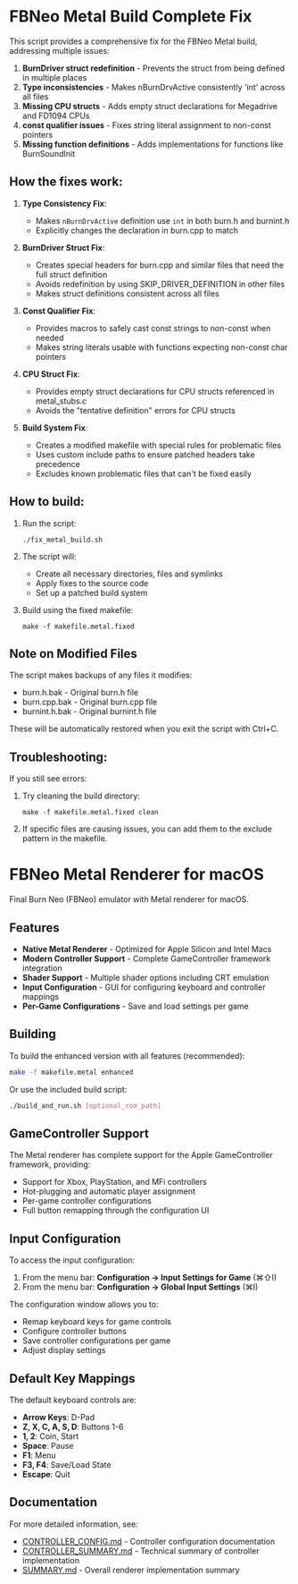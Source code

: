 # FBNeo Metal Build Complete Fix

This script provides a comprehensive fix for the FBNeo Metal build, addressing multiple issues:

1. **BurnDriver struct redefinition** - Prevents the struct from being defined in multiple places
2. **Type inconsistencies** - Makes nBurnDrvActive consistently 'int' across all files
3. **Missing CPU structs** - Adds empty struct declarations for Megadrive and FD1094 CPUs
4. **const qualifier issues** - Fixes string literal assignment to non-const pointers
5. **Missing function definitions** - Adds implementations for functions like BurnSoundInit

## How the fixes work:

1. **Type Consistency Fix**:
   - Makes `nBurnDrvActive` definition use `int` in both burn.h and burnint.h
   - Explicitly changes the declaration in burn.cpp to match

2. **BurnDriver Struct Fix**:
   - Creates special headers for burn.cpp and similar files that need the full struct definition
   - Avoids redefinition by using SKIP_DRIVER_DEFINITION in other files
   - Makes struct definitions consistent across all files

3. **Const Qualifier Fix**:
   - Provides macros to safely cast const strings to non-const when needed
   - Makes string literals usable with functions expecting non-const char pointers

4. **CPU Struct Fix**:
   - Provides empty struct declarations for CPU structs referenced in metal_stubs.c
   - Avoids the "tentative definition" errors for CPU structs

5. **Build System Fix**:
   - Creates a modified makefile with special rules for problematic files
   - Uses custom include paths to ensure patched headers take precedence
   - Excludes known problematic files that can't be fixed easily

## How to build:

1. Run the script:
   ```
   ./fix_metal_build.sh
   ```

2. The script will:
   - Create all necessary directories, files and symlinks
   - Apply fixes to the source code
   - Set up a patched build system

3. Build using the fixed makefile:
   ```
   make -f makefile.metal.fixed
   ```

## Note on Modified Files

The script makes backups of any files it modifies:
- burn.h.bak - Original burn.h file
- burn.cpp.bak - Original burn.cpp file
- burnint.h.bak - Original burnint.h file

These will be automatically restored when you exit the script with Ctrl+C.

## Troubleshooting:

If you still see errors:

1. Try cleaning the build directory:
   ```
   make -f makefile.metal.fixed clean
   ```

2. If specific files are causing issues, you can add them to the exclude pattern in the makefile.

# FBNeo Metal Renderer for macOS

Final Burn Neo (FBNeo) emulator with Metal renderer for macOS.

## Features

- **Native Metal Renderer** - Optimized for Apple Silicon and Intel Macs
- **Modern Controller Support** - Complete GameController framework integration
- **Shader Support** - Multiple shader options including CRT emulation
- **Input Configuration** - GUI for configuring keyboard and controller mappings
- **Per-Game Configurations** - Save and load settings per game

## Building

To build the enhanced version with all features (recommended):

```bash
make -f makefile.metal enhanced
```

Or use the included build script:

```bash
./build_and_run.sh [optional_rom_path]
```

## GameController Support

The Metal renderer has complete support for the Apple GameController framework, providing:

- Support for Xbox, PlayStation, and MFi controllers
- Hot-plugging and automatic player assignment
- Per-game controller configurations
- Full button remapping through the configuration UI

## Input Configuration

To access the input configuration:

1. From the menu bar: **Configuration → Input Settings for Game** (⌘⇧I)
2. From the menu bar: **Configuration → Global Input Settings** (⌘I)

The configuration window allows you to:

- Remap keyboard keys for game controls
- Configure controller buttons
- Save controller configurations per game
- Adjust display settings

## Default Key Mappings

The default keyboard controls are:

- **Arrow Keys**: D-Pad
- **Z, X, C, A, S, D**: Buttons 1-6
- **1, 2**: Coin, Start
- **Space**: Pause
- **F1**: Menu
- **F3, F4**: Save/Load State
- **Escape**: Quit

## Documentation

For more detailed information, see:

- [CONTROLLER_CONFIG.md](src/burner/metal/CONTROLLER_CONFIG.md) - Controller configuration documentation
- [CONTROLLER_SUMMARY.md](src/burner/metal/CONTROLLER_SUMMARY.md) - Technical summary of controller implementation
- [SUMMARY.md](src/burner/metal/SUMMARY.md) - Overall renderer implementation summary
